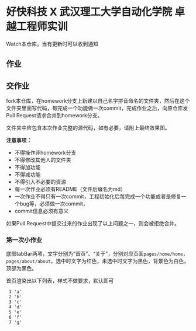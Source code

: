 # 好快科技 X 武汉理工大学自动化学院 卓越工程师实训

Watch本仓库，当有更新时可以收到通知

## 作业
## 交作业
fork本仓库，在homework分支上新建以自己名字拼音命名的文件夹，然后在这个文件夹里面写代码，每完成一个功能做一次commit，完成作业之后，向原仓库发Pull Request请求合并到homework分支。

文件夹中应包含本次作业完整的源代码，如有必要，请附上最终效果图。

**注意事项：**
- 不得操作非homework分支
- 不得修改其他人的文件夹
- 不得加功能
- 不得减功能
- 不得引入不必要的资源
- 每一次作业必须有README（文件后缀名为md）
- 一次作业不得只有一次commit，工程初始化后每完成一个功能或者是修复一个bug等，必须做一次commit，
- commit信息必须有意义


如果Pull Request中提交过来的作业出现了以上问题之一，则会被拒绝合并。


### 第一次小作业
底部tabBar两项，文字分别为“首页”、“关于”，分别对应页面`pages/home/home`，`pages/about/about`，选中时文字为红色，未选中时文字为黑色，背景色为白色，顶部为黑色。

首页渲染出以下列表，样式不做要求，默认即可
```
 1 'a'
 2 'b'
 3 'c'
 4 'd'
 5 'e'
 6 'f'
 7 'g'
```



